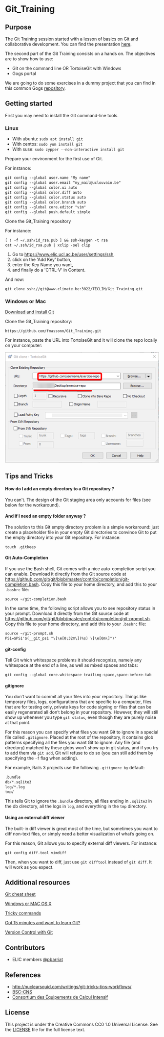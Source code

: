 # Git_Training

## Purpose

The Git Training session started with a lesson of basics on Git and collaborative development. You can find the presentation [here](https://github.com/fmassonn/Git_Training/src/master/slides/Git_ELIC.pdf).

The second part of the Git Training consists on a hands on. The objectives are to show how to use:

- Git on the command line OR TortoiseGit with Windows
- Gogs portal

We are going to do some exercises in a dummy project that you can find in this common Gogs [repository](https://github.com/fmassonn/Git_Training/src/master/project).

## Getting started

First you may need to install the Git command-line tools.

### Linux

- With ubuntu: `sudo apt install git`
- With centos: `sudo yum install git`
- With suse: `sudo zypper --non-interactive install git`

Prepare your environment for the first use of Git.

For instance:

```
git config --global user.name "My name"
git config --global user.email "my_mail@uclouvain.be"
git config --global color.ui auto
git config --global color.diff auto
git config --global color.status auto
git config --global color.branch auto
git config --global core.editor "vim"
git config --global push.default simple
```

Clone the Git_Training repository

For instance:

```
[ ! -f ~/.ssh/id_rsa.pub ] && ssh-keygen -t rsa
cat ~/.ssh/id_rsa.pub | xclip -sel clip
```
1. Go to https://www.elic.ucl.ac.be/user/settings/ssh, 
2. click on the 'Add Key' button, 
3. enter the Key Name you want, 
4. and finally do a 'CTRL-V' in Content. 

And now:
```
git clone ssh://git@www.climate.be:3022/TECLIM/Git_Training.git
```

### Windows or Mac

[Download and Install Git](https://github.com/fmassonn/Git_Training/src/master/resources/README.md)

Clone the Git_Training repository:

```
https://github.com/fmassonn/Git_Training.git
```

For instance, paste the URL into TortoiseGit and it will clone the repo locally on your computer:

![6.png](https://github.com/fmassonn/Git_Training/raw/master/resources/6.png)

## Tips and Tricks

#### How do I add an empty directory to a Git repository ?

 You can't. The design of the Git staging area only accounts for files (see below for the workaround).
 
#### And if I need an empty folder anyway ?

The solution to this Git empty directory problem is a simple workaround: just create a placeholder file in your empty Git directories to convince Git to put the empty directory into your Git repository. For instance:
 ```
touch .gitkeep
 ```
 
#### Git Auto-Completion

If you use the Bash shell, Git comes with a nice auto-completion script you can enable. Download it directly from the Git source code at https://github.com/git/git/blob/master/contrib/completion/git-completion.bash. Copy this file to your home directory, and add this to your ```.bashrc``` file:
 ```
source ~/git-completion.bash
 ```

In the same time, the following script allows you to see repository status in your prompt. Download it directly from the Git source code at https://github.com/git/git/blob/master/contrib/completion/git-prompt.sh. Copy this file to your home directory, and add this to your ```.bashrc``` file:
 ```
source ~/git-prompt.sh
PS1=$PS1'$(__git_ps1 "\[\e[0;32m\](%s) \[\e[0m\]")'
 ```


#### git-config

Tell Git which whitespace problems it should recognize, namely any whitespace at the end of a line, as well as mixed spaces and tabs:

 ```
git config --global core.whitespace trailing-space,space-before-tab
 ```
 
#### gitignore

You don’t want to commit all your files into your repository. Things like temporary files, logs, configurations that are specific to a computer, files that are for testing only, private keys for code signing or files that can be easily regenerated all don’t belong in your repository. However, they will still show up whenever you type ```git status```, even though they are purely noise at that point.

For this reason you can specify what files you want Git to ignore in a special file called ```.gitignore```. Placed at the root of the repository, it contains glob patterns specifying all the files you want Git to ignore. Any file (and directory) matched by these globs won’t show up in git status, and if you try to add them via ```git add```, Git will refuse to do so (you can still add them by specifying the ```-f``` flag when adding).

For example, Rails 3 projects use the following ```.gitignore by``` default:
```
.bundle
db/*.sqlite3
log/*.log
tmp/
```

This tells Git to ignore the ```.bundle``` directory, all files ending in ```.sqlite3``` in the db directory, all the logs in ```log```, and everything in the ```tmp``` directory.

#### Using an external diff viewer

The built-in diff viewer is great most of the time, but sometimes you want to diff non-text files, or simply need a better visualization of what’s going on.

For this reason, Git allows you to specify external diff viewers. For instance:
```
git config diff.tool vimdiff
```
Then, when you want to diff, just use ```git difftool``` instead of ```git diff```. It will work as you expect.

## Additional resources

[Git cheat sheet](https://github.com/fmassonn/Git_Training/src/master/resources)

[Windows or MAC OS X](https://github.com/fmassonn/Git_Training/src/master/resources)

[Tricky commands](https://github.com/fmassonn/Git_Training/src/master/resources/tricky.md)

[Got 15 minutes and want to learn Git?](https://try.github.io)

[Version Control with Git](http://swcarpentry.github.io/git-novice/)

## Contributors

- ELIC members [@pbarriat](https://www.elic.ucl.ac.be/pbarriat)

## References

- http://nuclearsquid.com/writings/git-tricks-tips-workflows/
- [BSC-CNS](https://gateway.bsc.es/dana-na/auth/url_default/welcome.cgi)
- [Consortium des Équipements de Calcul Intensif](http://www.ceci-hpc.be/training.html#versioning)

## License

This project is under the Creative Commons CC0 1.0 Universal License. See the [LICENSE](https://github.com/fmassonn/Git_Training/src/master/LICENSE) file for the full license text.
